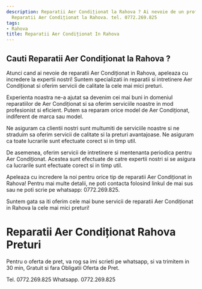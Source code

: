 ```yaml
---
description: Reparatii Aer Condiționat la Rahova ? Ai nevoie de un profesionist in
  Reparatii Aer Condiționat la Rahova. tel. 0772.269.825
tags:
- Rahova
title: Reparatii Aer Condiționat In Rahova
---
```



## Cauti Reparatii Aer Condiționat la Rahova ?

Atunci cand ai nevoie de reparatii Aer Condiționat in Rahova, apeleaza cu incredere la expertii nostri! Suntem specializati in reparatii si intretinere Aer Condiționat si oferim servicii de calitate la cele mai mici preturi. 

Experienta noastra ne-a ajutat sa devenim cei mai buni in domeniul reparatiilor de Aer Condiționat si sa oferim serviciile noastre in mod profesionist si eficient. Putem sa reparam orice model de Aer Condiționat, indiferent de marca sau model. 

Ne asiguram ca clientii nostri sunt multumiti de serviciile noastre si ne straduim sa oferim servicii de calitate si la preturi avantajoase. Ne asiguram ca toate lucrarile sunt efectuate corect si in timp util. 

De asemenea, oferim servicii de intretinere si mentenanta periodica pentru Aer Condiționat. Acestea sunt efectuate de catre expertii nostri si se asigura ca lucrarile sunt efectuate corect si in timp util. 

Apeleaza cu incredere la noi pentru orice tip de reparatii Aer Condiționat in Rahova! Pentru mai multe detalii, ne poti contacta folosind linkul de mai sus sau ne poti scrie pe whatsapp: 0772.269.825. 

Suntem gata sa iti oferim cele mai bune servicii de reparatii Aer Condiționat in Rahova la cele mai mici preturi!

# Reparatii Aer Condiționat Rahova Preturi
Pentru o oferta de pret, va rog sa imi scrieti pe whatsapp, si va trimitem in 30 min, Gratuit si fara Obligatii Oferta de Pret.

Tel. 0772.269.825
Whatsapp. 0772.269.825